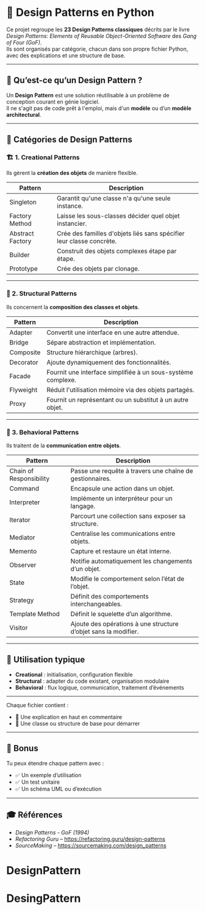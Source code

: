 # 📐 Design Patterns en Python

Ce projet regroupe les **23 Design Patterns classiques** décrits par le livre *Design Patterns: Elements of Reusable Object-Oriented Software* des *Gang of Four (GoF)*.  
Ils sont organisés par catégorie, chacun dans son propre fichier Python, avec des explications et une structure de base.

---

## 🧠 Qu’est-ce qu’un Design Pattern ?

Un **Design Pattern** est une solution réutilisable à un problème de conception courant en génie logiciel.  
Il ne s'agit pas de code prêt à l'emploi, mais d'un **modèle** ou d’un **modèle architectural**.

---

## 📂 Catégories de Design Patterns

### 🏗️ 1. Creational Patterns
Ils gèrent la **création des objets** de manière flexible.

| Pattern | Description |
|--------|-------------|
| Singleton | Garantit qu'une classe n'a qu'une seule instance. |
| Factory Method | Laisse les sous-classes décider quel objet instancier. |
| Abstract Factory | Crée des familles d'objets liés sans spécifier leur classe concrète. |
| Builder | Construit des objets complexes étape par étape. |
| Prototype | Crée des objets par clonage. |

---

### 🧱 2. Structural Patterns
Ils concernent la **composition des classes et objets**.

| Pattern | Description |
|--------|-------------|
| Adapter | Convertit une interface en une autre attendue. |
| Bridge | Sépare abstraction et implémentation. |
| Composite | Structure hiérarchique (arbres). |
| Decorator | Ajoute dynamiquement des fonctionnalités. |
| Facade | Fournit une interface simplifiée à un sous-système complexe. |
| Flyweight | Réduit l'utilisation mémoire via des objets partagés. |
| Proxy | Fournit un représentant ou un substitut à un autre objet. |

---

### 🤖 3. Behavioral Patterns
Ils traitent de la **communication entre objets**.

| Pattern | Description |
|--------|-------------|
| Chain of Responsibility | Passe une requête à travers une chaîne de gestionnaires. |
| Command | Encapsule une action dans un objet. |
| Interpreter | Implémente un interpréteur pour un langage. |
| Iterator | Parcourt une collection sans exposer sa structure. |
| Mediator | Centralise les communications entre objets. |
| Memento | Capture et restaure un état interne. |
| Observer | Notifie automatiquement les changements d’un objet. |
| State | Modifie le comportement selon l’état de l’objet. |
| Strategy | Définit des comportements interchangeables. |
| Template Method | Définit le squelette d’un algorithme. |
| Visitor | Ajoute des opérations à une structure d’objet sans la modifier. |

---

## 🔧 Utilisation typique

- **Creational** : initialisation, configuration flexible
- **Structural** : adapter du code existant, organisation modulaire
- **Behavioral** : flux logique, communication, traitement d’événements

---

Chaque fichier contient :
- 📝 Une explication en haut en commentaire
- 🧱 Une classe ou structure de base pour démarrer

---

## 🧪 Bonus

Tu peux étendre chaque pattern avec :
- ✅ Un exemple d’utilisation
- ✅ Un test unitaire
- ✅ Un schéma UML ou d’exécution

---

## 🎓 Références

- *Design Patterns - GoF (1994)*
- *Refactoring Guru* – https://refactoring.guru/design-patterns
- *SourceMaking* – https://sourcemaking.com/design_patterns
# DesignPattern
# DesingPattern
